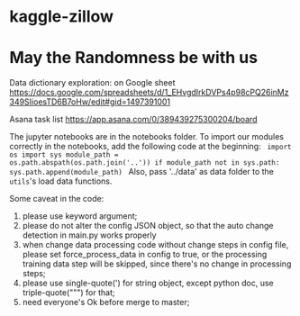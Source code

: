 # kaggle-zillow

May the Randomness be with us
====================

Data dictionary exploration: on Google sheet
https://docs.google.com/spreadsheets/d/1_EHvgdIrkDVPs4p98cPQ26inMz349SIioesTD6B7oHw/edit#gid=1497391001

Asana task list
https://app.asana.com/0/389439275300204/board

The jupyter notebooks are in the notebooks folder. To import our modules correctly in the
notebooks, add the following code at the beginning:
<code>
import os
import sys
module_path = os.path.abspath(os.path.join('..'))
if module_path not in sys.path:
    sys.path.append(module_path)
</code>
Also, pass '../data' as data folder to the <code>utils</code>'s load data functions.

Some caveat in the code:
1. please use keyword argument;
2. please do not alter the config JSON object, so that the auto change detection
in main.py works properly
3. when change data processing code without change steps in config file, please set
force_process_data in config to true, or the processing training data step will
be skipped, since there's no change in processing steps;
4. please use single-quote(') for string object, except python doc, use
triple-quote(""") for that;
5. need everyone's Ok before merge to master;
